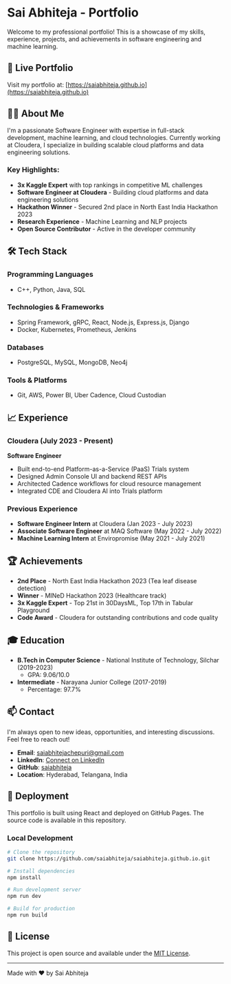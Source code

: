 # Sai Abhiteja - Portfolio

Welcome to my professional portfolio! This is a showcase of my skills, experience, projects, and achievements in software engineering and machine learning.

## 🚀 Live Portfolio

Visit my portfolio at: [https://saiabhiteja.github.io](https://saiabhiteja.github.io)

## 👨‍💻 About Me

I'm a passionate Software Engineer with expertise in full-stack development, machine learning, and cloud technologies. Currently working at Cloudera, I specialize in building scalable cloud platforms and data engineering solutions.

### Key Highlights:
- **3x Kaggle Expert** with top rankings in competitive ML challenges
- **Software Engineer at Cloudera** - Building cloud platforms and data engineering solutions
- **Hackathon Winner** - Secured 2nd place in North East India Hackathon 2023
- **Research Experience** - Machine Learning and NLP projects
- **Open Source Contributor** - Active in the developer community

## 🛠 Tech Stack

### Programming Languages
- C++, Python, Java, SQL

### Technologies & Frameworks
- Spring Framework, gRPC, React, Node.js, Express.js, Django
- Docker, Kubernetes, Prometheus, Jenkins

### Databases
- PostgreSQL, MySQL, MongoDB, Neo4j

### Tools & Platforms
- Git, AWS, Power BI, Uber Cadence, Cloud Custodian

## 📈 Experience

### Cloudera (July 2023 - Present)
**Software Engineer**
- Built end-to-end Platform-as-a-Service (PaaS) Trials system
- Designed Admin Console UI and backend REST APIs
- Architected Cadence workflows for cloud resource management
- Integrated CDE and Cloudera AI into Trials platform

### Previous Experience
- **Software Engineer Intern** at Cloudera (Jan 2023 - July 2023)
- **Associate Software Engineer** at MAQ Software (May 2022 - July 2022)
- **Machine Learning Intern** at Enviropromise (May 2021 - July 2021)

## 🏆 Achievements

- **2nd Place** - North East India Hackathon 2023 (Tea leaf disease detection)
- **Winner** - MINeD Hackathon 2023 (Healthcare track)
- **3x Kaggle Expert** - Top 21st in 30DaysML, Top 17th in Tabular Playground
- **Code Award** - Cloudera for outstanding contributions and code quality

## 🎓 Education

- **B.Tech in Computer Science** - National Institute of Technology, Silchar (2019-2023)
  - GPA: 9.06/10.0
- **Intermediate** - Narayana Junior College (2017-2019)
  - Percentage: 97.7%

## 📫 Contact

I'm always open to new ideas, opportunities, and interesting discussions. Feel free to reach out!

- **Email**: saiabhitejachepuri@gmail.com
- **LinkedIn**: [Connect on LinkedIn](https://www.linkedin.com/in/saiabhitejachepuri)
- **GitHub**: [saiabhiteja](https://github.com/saiabhiteja)
- **Location**: Hyderabad, Telangana, India

## 🚀 Deployment

This portfolio is built using React and deployed on GitHub Pages. The source code is available in this repository.

### Local Development

```bash
# Clone the repository
git clone https://github.com/saiabhiteja/saiabhiteja.github.io.git

# Install dependencies
npm install

# Run development server
npm run dev

# Build for production
npm run build
```

## 📄 License

This project is open source and available under the [MIT License](LICENSE).

---

Made with ❤️ by Sai Abhiteja
